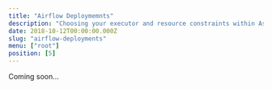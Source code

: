 ```yaml
---
title: "Airflow Deploymemnts"
description: "Choosing your executor and resource constraints within Astronomer."
date: 2018-10-12T00:00:00.000Z
slug: "airflow-deployments"
menu: ["root"]
position: [5]
---
```

Coming soon...